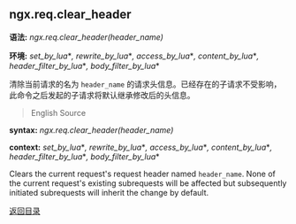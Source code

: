 ngx.req.clear_header
--------------------
**语法:** *ngx.req.clear_header(header_name)*

**环境:** *set_by_lua*\**, rewrite_by_lua*\**, access_by_lua*\**, content_by_lua*\**, header_filter_by_lua*\**, body_filter_by_lua*\*

清除当前请求的名为 `header_name` 的请求头信息。已经存在的子请求不受影响，此命令之后发起的子请求将默认继承修改后的头信息。


> English Source

**syntax:** *ngx.req.clear_header(header_name)*

**context:** *set_by_lua*\**, rewrite_by_lua*\**, access_by_lua*\**, content_by_lua*\**, header_filter_by_lua*\**, body_filter_by_lua*\*

Clears the current request's request header named `header_name`. None of the current request's existing subrequests will be affected but subsequently initiated subrequests will inherit the change by default.

[返回目录](#nginx-api-for-lua)